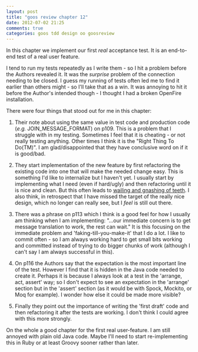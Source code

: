 ```yaml
---
layout: post
title: "goos review chapter 12"
date: 2012-07-02 21:25
comments: true
categories: goos tdd design oo goosreview
---
```


In this chapter we implement our first *real* acceptance test. It is an
end-to-end test of a real user feature.

I tend to run my tests repeatedly as I write them - so I hit a problem before
the Authors revealed it. It was the *surprise* problem of the connection
needing to be closed. I guess my running of tests often led me to find it
earlier than others might - so I'll take that as a win. It was annoying to
hit it before the Author's intended though - I thought I had a broken OpenFire
installation.

There were four things that stood out for me in this chapter:

1. Their note about using the same value in test code and production code
   (*e.g.* JOIN_MESSAGE_FORMAT) on p109.  This is a problem that I struggle
   with in my testing. Sometimes I feel that it is cheating - or not really
   testing anything. Other times I think it is the "Right Thing To Do(TM)". I
   am glad/disappointed that they have conclusive word on if it is good/bad.

2. They start implementation of the new feature by first refactoring the
   existing code into one that will make the needed change easy. This is
   something I'd like to internalize but I haven't yet. I usually start by
   implementing what I need (even if hard/ugly) and then refactoring until it
   is nice and clean. But this often leads to 
   [wailing and gnashing of teeth][wailing]. I also think, in retrospect that
   I have missed the target of the really nice design, which no longer can
   really see, but I *feel* is still out there.

3. There was a phrase on p113 which I think is a good feel for how I usually
   am thinking when I am implementing: "...our immediate concern is to get
   message translation to work, the rest can wait." It is this focusing on the
   immediate problem and 'faking-till-you-make-it' that I do a lot. I like to
   commit often - so I am always working hard to get small bits working and
   committed instead of trying to do bigger chunks of work (although I can't
   say I am always successful in this).

4. On p116 the Authors say that the expectation is the most important line of
   the test. However I find that it is hidden in the Java code needed to
   create it. Perhaps it is because I always look at a test in the 'arrange,
   act, assert' way; so I don't expect to see an expectation in the 'arrange'
   section but in the 'assert' section (as it would be with Spock, Mockito, or
   Moq for example). I wonder how else it could be made more visible?

5. Finally they point out the importance of writing the 'first draft' code and
   then refactoring it after the tests are working. I don't think I could
   agree with this more strongly.

On the whole a good chapter for the first real user-feature. I am still
annoyed with plain old Java code. Maybe I'll need to start re-implementing
this in Ruby or at least Groovy sooner rather than later.

[wailing]: http://bible.cc/matthew/13-42.htm
